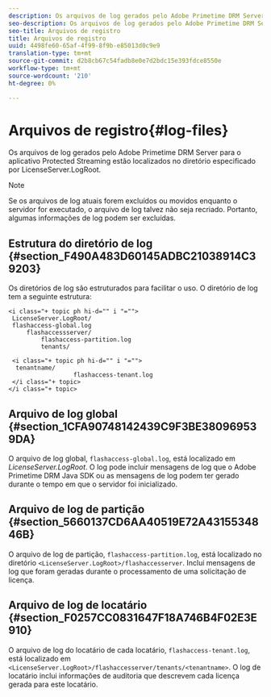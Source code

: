 ```yaml
---
description: Os arquivos de log gerados pelo Adobe Primetime DRM Server para o aplicativo Protected Streaming estão localizados no diretório especificado por LicenseServer.LogRoot.
seo-description: Os arquivos de log gerados pelo Adobe Primetime DRM Server para o aplicativo Protected Streaming estão localizados no diretório especificado por LicenseServer.LogRoot.
seo-title: Arquivos de registro
title: Arquivos de registro
uuid: 4498fe60-65af-4f99-8f9b-e85013d0c9e9
translation-type: tm+mt
source-git-commit: d2b8cb67c54fadb8e0e7d2bdc15e393fdce8550e
workflow-type: tm+mt
source-wordcount: '210'
ht-degree: 0%

---
```



# Arquivos de registro{#log-files}

Os arquivos de log gerados pelo Adobe Primetime DRM Server para o aplicativo Protected Streaming estão localizados no diretório especificado por LicenseServer.LogRoot.

>[!NOTE]
>
>Se os arquivos de log atuais forem excluídos ou movidos enquanto o servidor for executado, o arquivo de log talvez não seja recriado. Portanto, algumas informações de log podem ser excluídas.

## Estrutura do diretório de log {#section_F490A483D60145ADBC21038914C39203}

Os diretórios de log são estruturados para facilitar o uso. O diretório de log tem a seguinte estrutura:

```
<i class="+ topic ph hi-d="" i "="">
 LicenseServer.LogRoot/ 
 flashaccess-global.log 
     flashaccessserver/ 
         flashaccess-partition.log 
         tenants/ 
             
 <i class="+ topic ph hi-d="" i "="">
  tenantname/ 
                  flashaccess-tenant.log
 </i class="+ topic>
</i class="+ topic>
```

## Arquivo de log global {#section_1CFA90748142439C9F3BE380969539DA}

O arquivo de log global, `flashaccess-global.log`, está localizado em *LicenseServer.LogRoot*. O log pode incluir mensagens de log que o Adobe Primetime DRM Java SDK ou as mensagens de log podem ter gerado durante o tempo em que o servidor foi inicializado.

## Arquivo de log de partição {#section_5660137CD6AA40519E72A4315534846B}

O arquivo de log de partição, `flashaccess-partition.log`, está localizado no diretório `<LicenseServer.LogRoot>/flashaccesserver`. Inclui mensagens de log que foram geradas durante o processamento de uma solicitação de licença.

## Arquivo de log de locatário {#section_F0257CC0831647F18A746B4F02E3E910}

O arquivo de log do locatário de cada locatário, `flashaccess-tenant.log`, está localizado em `<LicenseServer.LogRoot>/flashaccesserver/tenants/<tenantname>`. O log de locatário inclui informações de auditoria que descrevem cada licença gerada para este locatário.
